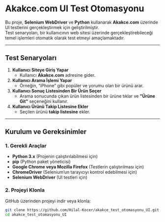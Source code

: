 # Akakce.com UI Test Otomasyonu

Bu proje, **Selenium WebDriver** ve **Python** kullanarak **Akakce.com** üzerinde UI testlerini gerçekleştirmek için geliştirilmiştir.  
Test senaryoları, bir kullanıcının web sitesi üzerinde gerçekleştirebileceği temel işlemleri otomatik olarak test etmeyi amaçlamaktadır.

---

## Test Senaryoları

1. **Kullanıcı Siteye Giriş Yapar**  
   - Kullanıcı **Akakce.com** adresine gider.  
2. **Kullanıcı Arama İşlemi Yapar**  
   - Örneğin, “iPhone” gibi popüler ve yorumu olan bir ürünü arar.  
3. **Kullanıcı Sonuç Listesinden Bir Ürün Seçer**  
   - Arama sonucunda çıkan ürün listesinden bir ürüne tıklar ve **"Ürüne Git"** seçeneğini kullanır.  
4. **Kullanıcı Ürünü Takip Listesine Ekler**  
   - Seçilen ürünü **takip listesine** ekler.  

---

## Kurulum ve Gereksinimler

### **1. Gerekli Araçlar**
- **Python 3.x** (Projenin çalıştırılabilmesi için)
- **pip** (Python paket yöneticisi)
- **Google Chrome veya Mozilla Firefox** (Testlerin çalıştırılması için)
- **ChromeDriver** (Selenium’un tarayıcıyı kontrol edebilmesi için)
- **Selenium WebDriver** (UI testleri için)

### **2. Projeyi Klonla**
GitHub üzerinden projeyi indir veya klonla:

```bash
git clone https://github.com/Hilal-Kocer/akakce_test_otomasyonu_UI.git
cd akakce_test_otomasyonu_UI
